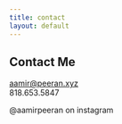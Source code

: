 ```yaml
---
title: contact
layout: default
---
```


<body class="contact">
    <section class="standard">
    <div class="container">
        <h1 class="heading">Contact Me</h1>
        <p class="subheading"><a href="mailto:aamir@peeran.xyz" target="_blank">aamir@peeran.xyz</a> <br>818.653.5847</p>
        <div class="bumpdown">
          <div>@aamirpeeran on instagram</div>
        </div>
      </div>
    </section>
</body>